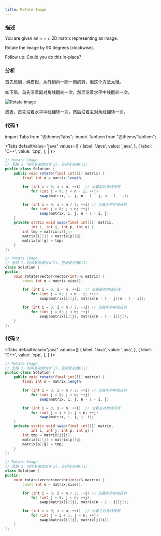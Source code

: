 ```yaml
---
title: Rotate Image
---
```


### 描述

You are given an `n × n` 2D matrix representing an image.

Rotate the image by 90 degrees (clockwise).

Follow up:
Could you do this in-place?

### 分析

首先想到，纯模拟，从外到内一圈一圈的转，但这个方法太慢。

如下图，首先沿着副对角线翻转一次，然后沿着水平中线翻转一次。

![Rotate image](/img/rotate-image.png)

或者，首先沿着水平中线翻转一次，然后沿着主对角线翻转一次。

### 代码 1

import Tabs from "@theme/Tabs";
import TabItem from "@theme/TabItem";

<Tabs
defaultValue="java"
values={[
{ label: 'Java', value: 'java', },
{ label: 'C++', value: 'cpp', },
]
}>
<TabItem value="java">

```java
// Rotate Image
// 思路 1，时间复杂度O(n^2)，空间复杂度O(1)
public class Solution {
    public void rotate(final int[][] matrix) {
        final int n = matrix.length;

        for (int i = 0; i < n; ++i)  // 沿着副对角线反转
            for (int j = 0; j < n - i; ++j)
                swap(matrix, i, j, n - 1 - j, n - 1 - i);

        for (int i = 0; i < n / 2; ++i) // 沿着水平中线反转
            for (int j = 0; j < n; ++j)
                swap(matrix, i, j, n - 1 - i, j);
    }
    private static void swap(final int[][] matrix,
            int i, int j, int p, int q) {
        int tmp = matrix[i][j];
        matrix[i][j] = matrix[p][q];
        matrix[p][q] = tmp;
    }
};
```

</TabItem>
<TabItem value="cpp">

```cpp
// Rotate Image
// 思路 1，时间复杂度O(n^2)，空间复杂度O(1)
class Solution {
public:
    void rotate(vector<vector<int>>& matrix) {
        const int n = matrix.size();

        for (int i = 0; i < n; ++i)  // 沿着副对角线反转
            for (int j = 0; j < n - i; ++j)
                swap(matrix[i][j], matrix[n - 1 - j][n - 1 - i]);

        for (int i = 0; i < n / 2; ++i) // 沿着水平中线反转
            for (int j = 0; j < n; ++j)
                swap(matrix[i][j], matrix[n - 1 - i][j]);
    }
};
```

</TabItem>
</Tabs>

### 代码 2

<Tabs
defaultValue="java"
values={[
{ label: 'Java', value: 'java', },
{ label: 'C++', value: 'cpp', },
]
}>
<TabItem value="java">

```java
// Rotate Image
// 思路 2，时间复杂度O(n^2)，空间复杂度O(1)
public class Solution {
    public void rotate(final int[][] matrix) {
        final int n = matrix.length;

        for (int i = 0; i < n / 2; ++i) // 沿着水平中线反转
            for (int j = 0; j < n; ++j)
                swap(matrix, i, j, n - 1 - i, j);

        for (int i = 0; i < n; ++i)  // 沿着主对角线反转
            for (int j = i + 1; j < n; ++j)
                swap(matrix, i, j, j, i);
    }
    private static void swap(final int[][] matrix,
            int i, int j, int p, int q) {
        int tmp = matrix[i][j];
        matrix[i][j] = matrix[p][q];
        matrix[p][q] = tmp;
    }
};
```

</TabItem>
<TabItem value="cpp">

```cpp
// Rotate Image
// 思路 2，时间复杂度O(n^2)，空间复杂度O(1)
class Solution {
public:
    void rotate(vector<vector<int>>& matrix) {
        const int n = matrix.size();

        for (int i = 0; i < n / 2; ++i) // 沿着水平中线反转
            for (int j = 0; j < n; ++j)
                swap(matrix[i][j], matrix[n - 1 - i][j]);

        for (int i = 0; i < n; ++i)  // 沿着主对角线反转
            for (int j = i + 1; j < n; ++j)
                swap(matrix[i][j], matrix[j][i]);
    }
};
```

</TabItem>
</Tabs>
